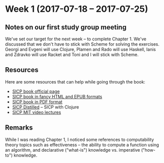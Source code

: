 Week 1 (2017-07-18 – 2017-07-25)
================================

Notes on our first study group meeting
--------------------------------------
We've set our target for the next week – to complete Chapter 1.
We've discussed that we don't have to stick with Scheme for solving the
exercises. Georgi and Evgeni will use Clojure, Plamen and Rado will use
Haskell, Ianis and Zdravko will use Racket and
Toni and I will stick with Scheme.

Resources
---------
Here are some resources that can help while going through the book:
* [SICP book official page](https://mitpress.mit.edu/sicp)
* [SICP book in fancy HTML and EPUB formats](https://github.com/sarabander/sicp)
* [SICP book in PDF format](https://github.com/sarabander/sicp-pdf)
* [SICP Distilled](http://www.sicpdistilled.com) – SICP with Clojure
* [SICP MIT video lectures](https://ocw.mit.edu/courses/electrical-engineering-and-computer-science/6-001-structure-and-interpretation-of-computer-programs-spring-2005/video-lectures)

Remarks
-------
While I was reading Chapter 1, I noticed some references to computability
theory topics such as effectiveness – the ability to compute a function
using an algorithm, and declarative ("what-is") knowledge vs. imperative
("how-to") knowledge.
